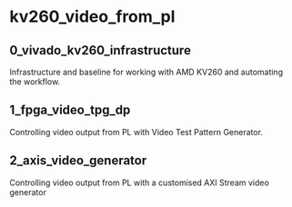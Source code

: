 # kv260_video_from_pl

## 0_vivado_kv260_infrastructure

Infrastructure and baseline for working with AMD KV260 and automating the workflow.

## 1_fpga_video_tpg_dp

Controlling video output from PL with Video Test Pattern Generator.

## 2_axis_video_generator

Controlling video output from PL with a customised AXI Stream video generator